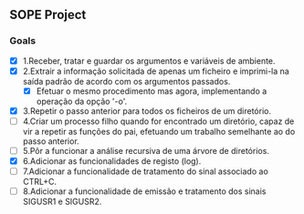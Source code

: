 ## SOPE Project

### Goals

- [x] 1.Receber, tratar e guardar os argumentos e variáveis de ambiente.
- [x] 2.Extrair  a  informação  solicitada  de  apenas  um  ficheiro  e  imprimi-la  na  saída  padrão de  acordo  com  os argumentos passados. 
    - [x] Efetuar  o  mesmo  procedimento  mas  agora,  implementando  a  operação  da  opção  '-o'.
- [x] 3.Repetir o passo anterior para todos os ficheiros de um diretório.
- [ ] 4.Criar um processo filho quando for encontrado um diretório, capaz de vir a repetir as funções do pai, efetuando um trabalho semelhante ao do passo anterior.
- [ ] 5.Pôr a funcionar a análise recursiva de uma árvore de diretórios. 
- [x] 6.Adicionar as funcionalidades de registo (log).
- [ ] 7.Adicionar a funcionalidade de tratamento do sinal associado ao CTRL+C.
- [ ] 8.Adicionar a funcionalidade de emissão e tratamento dos sinais SIGUSR1 e SIGUSR2.
